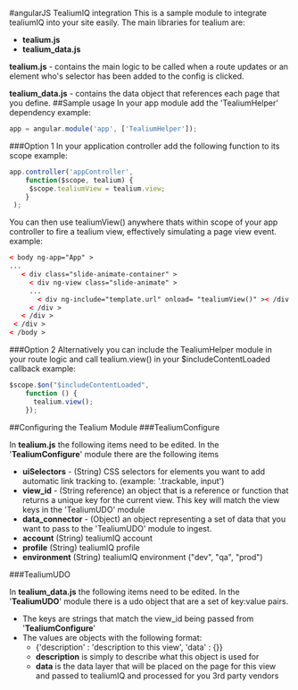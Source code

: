 #angularJS TealiumIQ integration
This is a sample module to integrate tealiumIQ into your site easily. The main libraries for tealium are:

- **tealium.js**
- **tealium_data.js**

**tealium.js** - contains the main logic to be called when a route updates or an element who's selector has been added to the config is clicked.

**tealium_data.js** - contains the data object that references each page that you define.
##Sample usage
In your app module add the 'TealiumHelper' dependency example:
```javascript
app = angular.module('app', ['TealiumHelper']);
```
###Option 1
In your application controller add the following function to its scope example:
```javascript
app.controller('appController', 
    function($scope, tealium) {
     $scope.tealiumView = tealium.view;
    }
 );
```
You can then use tealiumView() anywhere thats within scope of your app controller to fire a tealium view, effectively simulating a page view event. example:
```html
< body ng-app="App" >
...
   < div class="slide-animate-container" >
     < div ng-view class="slide-animate" >
     ...
       < div ng-include="template.url" onload= "tealiumView()" >< /div >
     < /div >
   < /div >
 < /div >
< /body >
```
###Option 2
Alternatively you can include the TealiumHelper module in your route logic and call tealium.view() in your $includeContentLoaded callback example:
```javascript
$scope.$on("$includeContentLoaded", 
    function () {
      tealium.view();
    });
```

##Configuring the Tealium Module
###TealiumConfigure

In **tealium.js** the following items need to be edited. In the '**TealiumConfigure**' module there are the following items
- **uiSelectors** - (String) CSS selectors for elements you want to add automatic link tracking to. (example: '.trackable, input')
- **view_id** - (String reference) an object that is a reference or function that returns a unique key for the current view. This key will match the view keys in the 'TealiumUDO' module
- **data_connector** - (Object) an object representing a set of data that you want to pass to the 'TealiumUDO' module to ingest.
- **account** (String) tealiumIQ account
- **profile** (String) tealiumIQ profile
- **environment** (String) tealiumIQ environment ("dev", "qa", "prod")

###TealiumUDO

In **tealium_data.js** the following items need to be edited. In the '**TealiumUDO**' module there is a udo object that are a set of key:value pairs.
- The keys are strings that match the view_id being passed from '**TealiumConfigure**'
- The values are objects with the following format:
  - {'description' : 'description to this view', 'data' : {}}
  - **description** is simply to describe what this object is used for
  - **data** is the data layer that will be placed on the page for this view and passed to tealiumIQ and processed for you 3rd party vendors
